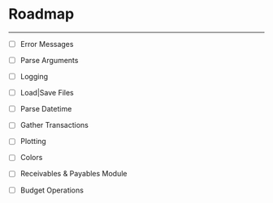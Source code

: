 
# Roadmap

---

- [ ] Error Messages
- [ ] Parse Arguments
- [ ] Logging
- [ ] Load|Save Files
- [ ] Parse Datetime
- [ ] Gather Transactions
- [ ] Plotting
- [ ] Colors
- [ ] Receivables & Payables Module
- [ ] Budget Operations


